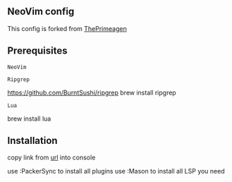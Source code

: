 ## NeoVim config
This config is forked from [ThePrimeagen](https://github.com/ThePrimeagen/init.lua)


## Prerequisites
`
NeoVim
`

`
Ripgrep
`

https://github.com/BurntSushi/ripgrep
brew install ripgrep

`
Lua
`

brew install lua

## Installation
copy link from [url](https://github.com/wbthomason/packer.nvim) into console

use :PackerSync to install all plugins
use :Mason to install all LSP you need
